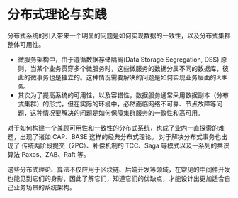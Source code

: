 # 分布式理论与实践

分布式系统的引入带来一个明显的问题是如何实现数据的一致性，以及分布式集群整体可用性。

- 微服务架构中，由于遵循数据存储隔离(Data Storage Segregation, DSS) 原则，当某个业务贯穿多个微服务时，这些微服务的数据分属不同的数据库，彼此的微事务也是独立的。这种情况需要解决的问题是如何实现业务层面的`大事务`。
- 其次为了提高系统的可用性，以及容错性，数据服务通常采用数据副本（分布式集群）的形式，但在实际的环境中，必然面临网络不可靠、节点故障等问题，这种情况要解决的问题是如何保障集群服务的一致性和高可用。

对于如何构建一个兼顾可用性和一致性的分布式系统，也成了业内一直探索的难题，出现了诸如 CAP、BASE 这样的经典分布式理论。 对于解决分布式事务也出现了 传统两阶段提交（2PC）、补偿机制的 TCC、Saga 等模式以及一系列的共识算法 Paxos、ZAB、Raft 等。

这些分布式理论、算法不仅应用于区块链、后端开发等领域，在常见的中间件开发也能见到它们的身影，因此了解它们，知道它们的优缺点，才能设计出更加适合自己业务场景的系统架构。

